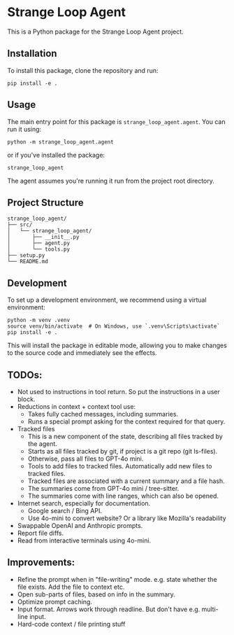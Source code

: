 # Strange Loop Agent

This is a Python package for the Strange Loop Agent project.

## Installation
To install this package, clone the repository and run:

```
pip install -e .
```

## Usage

The main entry point for this package is `strange_loop_agent.agent`. You can run it using:

```
python -m strange_loop_agent.agent
```

or if you've installed the package:

```
strange_loop_agent
```

The agent assumes you're running it run from the project root directory.

## Project Structure

```
strange_loop_agent/
├── src/
│   └── strange_loop_agent/
│       ├── __init__.py
│       ├── agent.py
│       └── tools.py
├── setup.py
└── README.md
```

## Development

To set up a development environment, we recommend using a virtual environment:

```
python -m venv .venv
source venv/bin/activate  # On Windows, use `.venv\Scripts\activate`
pip install -e .
```

This will install the package in editable mode, allowing you to make changes to the source code and immediately see the effects.

## TODOs:

* Not used to instructions in tool return.  So put the instructions in a user block.
* Reductions in context + context tool use:
  - Takes fully cached messages, including summaries.
  - Runs a special prompt asking for the context required for that query.
* Tracked files
  - This is a new component of the state, describing all files tracked by the agent.
  - Starts as all files tracked by git, if project is a git repo (git ls-files).
  - Otherwise, pass all files to GPT-4o mini.
  - Tools to add files to tracked files.  Automatically add new files to tracked files.
  - Tracked files are associated with a current summary and a file hash.
  - The summaries come from GPT-4o mini / tree-sitter.
  - The summaries come with line ranges, which can also be opened.
* Internet search, especially for documentation.
  - Google search / Bing API.
  - Use 4o-mini to convert website?  Or a library like Mozilla's readability
* Swappable OpenAI and Anthropic prompts.
* Report file diffs.
* Read from interactive terminals using 4o-mini.

## Improvements:

* Refine the prompt when in "file-writing" mode.  e.g. state whether the file exists.  Add the file to context etc.
* Open sub-parts of files, based on info in the summary.
* Optimize prompt caching.
* Input format.  Arrows work through readline.  But don't have e.g. multi-line input.
* Hard-code context / file printing stuff 
